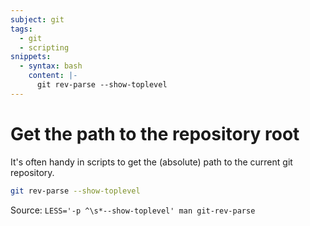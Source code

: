 ```yaml
---
subject: git
tags:
  - git
  - scripting
snippets:
  - syntax: bash
    content: |-
      git rev-parse --show-toplevel
---
```


# Get the path to the repository root

It's often handy in scripts to get the (absolute) path to the current git repository.

```bash
git rev-parse --show-toplevel
```

Source: `LESS='-p ^\s*--show-toplevel' man git-rev-parse`
